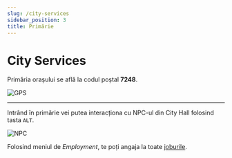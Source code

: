 ```yaml
---
slug: /city-services
sidebar_position: 3
title: Primărie
---
```


# City Services

Primăria orașului se află la codul poștal **7248**.

![GPS](https://kappa.lol/rtYesx.png)

---

Intrând în primărie vei putea interacționa cu NPC-ul din City Hall folosind tasta `ALT`.

![NPC](https://kappa.lol/aetyYw.png)

Folosind meniul de *Employment*, te poți angaja la toate [joburile](/jobs).